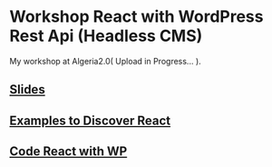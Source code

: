 # Workshop React with WordPress Rest Api (Headless CMS)  

My workshop at Algeria2.0( Upload in Progress... ).

## [Slides](./Slides.pdf)

## [Examples to Discover React](./DiscoverReact-Examples/)

## [Code React with WP](./ReactWP/)
